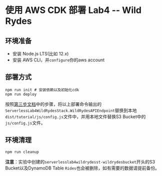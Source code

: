 # 使用 AWS CDK 部署 Lab4 -- Wild Rydes

## 环境准备

- 安装 Node.js LTS(比如 12.x)
- 安装 AWS CLI，并`configure`你的aws account

## 部署方式

```shell
npm run init # 安装依赖以及初始化cdk
npm run deploy
```

按照[第三步文档](../readme3.md#更新网页应用的配置)中的步骤，将以上部署命令输出的`ServerlessLab4WildRydesStack.WildRydesAPIEndpoint`替换到本地`dist/tutorial/js/config.js`文件中，并用本地文件替换S3 Bucket中的`js/config.js`文件。

## 环境清理
```shell
npm run cleanup
```
**注意**：实验中创建的`serverlesslab4wildrydesst-wildrydesbucket`开头的S3 Bucket以及DynamoDB Table `Rides`也会被删除，如有需要的数据请提前备份。